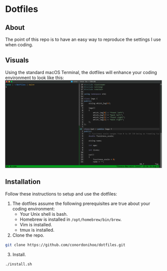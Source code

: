 # Dotfiles
## About
The point of this repo is to have an easy way to reproduce the settings I use when coding.
## Visuals
Using the standard macOS Terminal, the dotfiles will enhance your coding environment to look like this:
![Alt text](./demo.png?raw=True "Title")
## Installation
Follow these instructions to setup and use the dotfiles:
1. The dotfiles assume the following prerequisites are true about your coding environment:
    * Your Unix shell is bash.
    * Homebrew is installed in `/opt/homebrew/bin/brew`.
    * Vim is installed.
    * tmux is installed.
2. Clone the repo.
  ```sh
  git clone https://github.com/conordonihoo/dotfiles.git
  ```
3. Install.
  ```sh
  ./install.sh
  ```
